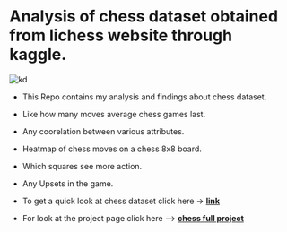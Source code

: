 # Analysis of chess dataset obtained from lichess website through kaggle.
![kd](https://images.chesscomfiles.com/uploads/v1/article/17623.87bb05cd.668x375o.47d81802f1eb@2x.jpeg)

* This Repo contains my analysis and findings about chess dataset.
* Like how many moves average chess games last.
* Any coorelation between various attributes.
* Heatmap of chess moves on a chess 8x8 board.
* Which squares see more action.
* Any Upsets in the game.

* To get a quick look at chess dataset click here -> [**link**](https://shadab4150.github.io/chess-Analysis-lichess-/chessprofilereport.html)

* For look at the project page click here --> [**chess full project**](https://nbviewer.jupyter.org/github/shadab4150/chess-Analysis-lichess-/blob/master/chess_EDAfinal.ipynb)
